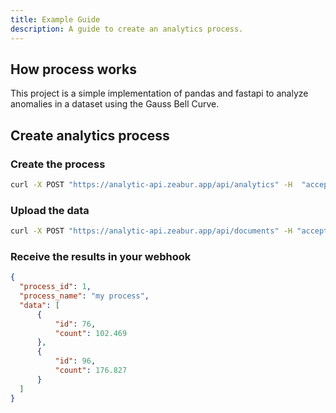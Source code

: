 ```yaml
---
title: Example Guide
description: A guide to create an analytics process.
---
```


## How process works

This project is a simple implementation of pandas and fastapi to analyze anomalies in a dataset using the Gauss Bell Curve.

## Create analytics process
### Create the process

```bash
curl -X POST "https://analytic-api.zeabur.app/api/analytics" -H  "accept: application/json" -H  "Content-Type: application/json" -d "{\"name\":\"my process\",\"description\":\"Process to analyze custom data\",\"webhook\":\"https://myWebhook.com\",\"dataColumn\":\"count\",\"windowSize\":30,\"threshold\":2}"
```

### Upload the data

```bash
curl -X POST "https://analytic-api.zeabur.app/api/documents" -H "accept: application/json" -H "Content-Type: multipart/form-data" -H "Authorization:"Bearer <Mytoken>"   -F "file=@myData.csv"
```

### Receive the results in your webhook

```json
{
  "process_id": 1,
  "process_name": "my process",
  "data": [
      {
          "id": 76,
          "count": 102.469
      },
      {
          "id": 96,
          "count": 176.827
      }
  ]
}
```